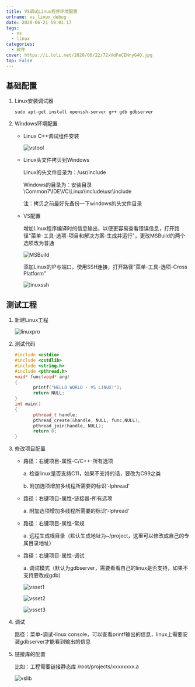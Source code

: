 ```yaml
---
title: VS调试Linux程序环境配置
urlname: vs_linux_debug
date: 2020-06-21 19:01:17
tags: 
  - vs
  - linux
categories: 
  - 软件
cover: https://i.loli.net/2020/06/22/72xVdFeCENnyG4O.jpg
top: False
---
```


## 基础配置

1. Linux安装调试器

   ```shell
   sudo apt-get install openssh-server g++ gdb gdbserver
   ```

2. Windows环境配置

   - Linux C++调试组件安装
     
     ![vstool](https://i.loli.net/2020/06/22/1dVF5TKPo3W8tsp.png)

   - Linux头文件拷贝到Windows

     Linux的头文件目录为：/usr/include   

     Windows的目录为：安装目录\Common7\IDE\VC\Linux\include\usr\include

     注：拷贝之前最好先备份一下windows的头文件目录

   - VS配置

     增加Linux程序编译时的信息输出，以便更容易查看错误信息，打开路径"菜单-工具-选项-项目和解决方案-生成并运行"，更改MSBuild的两个选项改为普通
     
     ![MSBuild](https://i.loli.net/2020/06/22/3HrUAYFdV6GE4lh.png)

     添加Linux的IP与端口，使用SSH连接，打开路径"菜单-工具-选项-Cross Platform"
     
     ![linuxssh](https://i.loli.net/2020/06/22/yoaX9reUzTCVWKQ.png)

## 测试工程

1. 新建Linux工程
   
   ![linuxpro](https://i.loli.net/2020/06/22/FdYG23qugl7bZEy.png)

2. 测试代码

   ```c++
   #include <cstdio>
   #include <cstdlib>
   #include <string.h>
   #include <pthread.h>
   void* func(void* arg)
   {
          printf("HELLO WORLD - VS LINUX!");
          return NULL;
   }
   int main()
   {
          pthread_t handle;
          pthread_create(&handle, NULL, func,NULL);
          pthread_join(handle, NULL);
          return 0;
   }
   ```

3. 修改项目配置

   - 路径：右键项目-属性-C/C++-所有选项 
     
      a. 检查linux是否支持C11，如果不支持的话，要改为C99之类
      
      b. 附加选项增加多线程所需要的标识‘-lphread’
      
   - 路径：右键项目-属性-链接器-所有选项 
     
      a. 附加选项增加多线程所需要的标识‘-lphread’
      
   - 路径：右键项目-属性-常规  
     
      a. 远程生成根目录（默认生成地址为~/project，这里可以修改成自己的专属目录地址）
      
   - 路径：右键项目-属性-调试  
     
      a. 调试模式（默认为gdbserver，需要看看自己的linux是否支持，如果不支持要改成gdb）
      
      ![vsset1](https://i.loli.net/2020/06/22/wQSsTkGa6IhZKyu.png)
      
      ![vsset2](https://i.loli.net/2020/06/22/h8iqXyV3cE7mBOa.png)
      
      ![vsset3](https://i.loli.net/2020/06/22/XvDc982jJdqg7C6.png)
4. 调试

   路径：菜单-调试-linux console，可以查看printf输出的信息，linux上需要安装gdbserver才能看到输出的信息

5. 链接库的配置

   比如：工程需要链接静态库  /root/projects/xxxxxxxx.a

   ![vslib](https://i.loli.net/2020/06/22/fqjKJQx7EPCIXWv.png)
